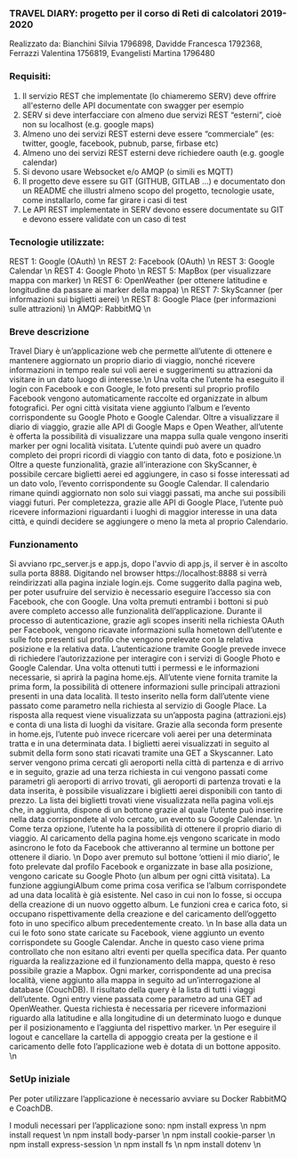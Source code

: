 ### TRAVEL DIARY: progetto per il corso di Reti di calcolatori 2019-2020

Realizzato da:
Bianchini Silvia 1796898,
Davidde Francesca 1792368,
Ferrazzi Valentina 1756819,
Evangelisti Martina 1796480

### Requisiti:
1. Il servizio REST che implementate (lo chiameremo SERV) deve offrire all'esterno delle API documentate con swagger per esempio
2. SERV si deve interfacciare con almeno due servizi REST “esterni”, cioè non su localhost (e.g. google maps)
3. Almeno uno dei servizi REST esterni deve essere “commerciale” (es: twitter, google, facebook, pubnub, parse, firbase etc)
4. Almeno uno dei servizi REST esterni deve richiedere oauth (e.g. google calendar)
5. Si devono usare Websocket e/o AMQP (o simili es MQTT)
6. Il progetto deve essere su GIT (GITHUB, GITLAB ...) e documentato don un README che illustri almeno scopo del progetto, tecnologie usate, come installarlo, come far girare i casi di test
7. Le API REST implementate in SERV devono essere documentate su GIT e devono essere validate con un caso di test 

### Tecnologie utilizzate:
REST 1: Google (OAuth) \n
REST 2: Facebook (OAuth) \n
REST 3: Google Calendar \n 
REST 4: Google Photo \n
REST 5: MapBox (per visualizzare mappa con marker) \n
REST 6: OpenWeather (per ottenere latitudine e longitudine da passare ai marker della mappa) \n
REST 7: SkyScanner (per informazioni sui biglietti aerei) \n
REST 8: Google Place (per informazioni sulle attrazioni) \n
AMQP: RabbitMQ \n

### Breve descrizione
Travel Diary è un’applicazione web che permette all’utente di ottenere e mantenere aggiornato un proprio diario di viaggio, nonché ricevere informazioni in tempo reale sui voli aerei e suggerimenti su attrazioni da visitare in un dato luogo di interesse.\n
Una volta che l’utente ha eseguito il login con Facebook e con Google, le foto presenti sul proprio profilo Facebook vengono automaticamente raccolte ed organizzate in album fotografici. Per ogni città visitata viene aggiunto l’album e l’evento corrispondente su Google Photo e Google Calendar. Oltre a visualizzare il diario di viaggio, grazie alle API di Google Maps e Open Weather, all’utente è offerta la possibilità di visualizzare una mappa sulla quale vengono inseriti marker per ogni località visitata. L’utente quindi può avere un quadro completo dei propri ricordi di viaggio con tanto di data, foto e posizione.\n
Oltre a queste funzionalità, grazie all’interazione con SkyScanner, è possibile cercare biglietti aerei ed aggiungere, in caso si fosse interessati ad un dato volo, l’evento corrispondente su Google Calendar. Il calendario rimane quindi aggiornato non solo sui viaggi passati, ma anche sui possibili viaggi futuri. Per completezza, grazie alle API di Google Place, l’utente può ricevere informazioni riguardanti i luoghi di maggior interesse in una data città, e quindi decidere se aggiungere o meno la meta al proprio Calendario. 

### Funzionamento 
Si avviano rpc_server.js e app.js, dopo l'avvio di app.js, il server è in ascolto sulla porta 8888. Digitando nel browser https://localhost:8888 si verrà reindirizzati alla pagina inziale login.ejs. Come suggerito dalla pagina web, per poter usufruire del servizio è necessario eseguire l’accesso sia con Facebook, che con Google. Una volta premuti entrambi i bottoni si può avere completo accesso alle funzionalità dell’applicazione. Durante il processo di autenticazione, grazie agli scopes inseriti nella richiesta OAuth per Facebook, vengono ricavate informazioni sulla hometown dell’utente e sulle foto presenti sul profilo che vengono prelevate con la relativa posizione e la relativa data. L’autenticazione tramite Google prevede invece di richiedere l’autorizzazione per interagire con i servizi di Google Photo e Google Calendar. Una volta ottenuti tutti i permessi e le informazioni necessarie, si aprirà la pagina home.ejs. All’utente viene fornita tramite la prima form, la possibilità di ottenere informazioni sulle principali attrazioni presenti in una data località. Il testo inserito nella form dall’utente viene passato come parametro nella richiesta al servizio di Google Place. La risposta alla request viene visualizzata su un’apposta pagina (attrazioni.ejs) e conta di una lista di luoghi da visitare.  Grazie alla seconda form presente in home.ejs, l’utente può invece ricercare voli aerei per una determinata tratta e in una determinata data. I biglietti aerei visualizzati in seguito al submit della form sono stati ricavati tramite una GET a Skyscanner. Lato server vengono prima cercati gli aeroporti nella città di partenza e di arrivo e in seguito, grazie ad una terza richiesta in cui vengono passati come parametri gli aeroporti di arrivo trovati, gli aeroporti di partenza trovati e la data inserita, è possibile visualizzare i biglietti aerei disponibili con tanto di prezzo. La lista dei biglietti trovati viene visualizzata nella pagina voli.ejs che, in aggiunta, dispone di un bottone grazie al quale l’utente può inserire nella data corrispondete al volo cercato, un evento su Google Calendar. \n
Come terza opzione, l’utente ha la possibilità di ottenere il proprio diario di viaggio.
Al caricamento della pagina home.ejs vengono scaricate in modo asincrono le foto da Facebook che attiveranno al termine un bottone per ottenere il diario. \n
Dopo aver premuto sul bottone ‘ottieni il mio diario’, le foto prelevate dal profilo Facebook e organizzate in base alla posizione, vengono caricate su Google Photo (un album per ogni città visitata).  La funzione aggiungiAlbum come prima cosa verifica se l’album corrispondete ad una data località è già esistente.  Nel caso in cui non lo fosse, si occupa della creazione di un nuovo oggetto album. Le funzioni crea e carica foto, si occupano rispettivamente della creazione e del caricamento dell’oggetto foto in uno specifico album precedentemente creato. \n
In base alla data un cui le foto sono state caricate su Facebook, viene aggiunto un evento corrispondete su Google Calendar. Anche in questo caso viene prima controllato che non esitano altri eventi per quella specifica data. 
Per quanto riguarda la realizzazione ed il funzionamento della mappa, questo è reso possibile grazie a Mapbox. Ogni marker, corrispondente ad una precisa località, viene aggiunto alla mappa in seguito ad un’interrogazione al database (CouchDB). Il risultato della query è la lista di tutti i viaggi dell’utente. Ogni entry viene passata come parametro ad una GET ad OpenWeather. Questa richiesta è necessaria per ricevere informazioni riguardo alla latitudine e alla longitudine di un determinato luogo e dunque per il posizionamento e l’aggiunta del rispettivo marker. \n
Per eseguire il logout e cancellare la cartella di appoggio creata per la gestione e il caricamento delle foto l’applicazione web è dotata di un bottone apposito. \n


### SetUp iniziale
Per poter utilizzare l’applicazione è necessario avviare su Docker RabbitMQ e CoachDB.

I moduli necessari per l’applicazione sono:
npm install express \n
npm install request \n
npm install body-parser \n
npm install cookie-parser \n
npm install express-session \n
npm install fs \n
npm install dotenv \n

